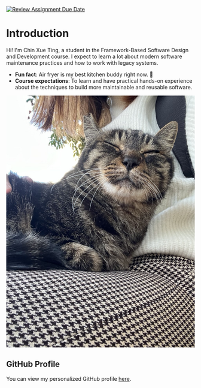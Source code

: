 [![Review Assignment Due Date](https://classroom.github.com/assets/deadline-readme-button-22041afd0340ce965d47ae6ef1cefeee28c7c493a6346c4f15d667ab976d596c.svg)](https://classroom.github.com/a/LQr4ft17)
# Introduction
Hi! I'm Chin Xue Ting, a student in the Framework-Based Software Design and Development course. 
I expect to learn a lot about modern software maintenance practices and how to work with legacy systems.

- **Fun fact**: Air fryer is my best kitchen buddy right now. 🍗
- **Course expectations**: To learn and have practical hands-on experience about the techniques to build more maintainable and reusable software.

![My Image](cat.jpg)  <!-- Link to the uploaded image -->

## GitHub Profile

You can view my personalized GitHub profile [here](https://github.com/xueting03).

